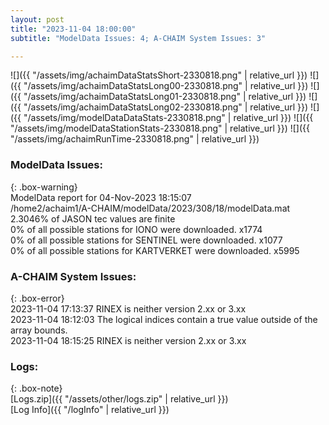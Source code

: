 ```yaml
---
layout: post
title: "2023-11-04 18:00:00"
subtitle: "ModelData Issues: 4; A-CHAIM System Issues: 3"

---
```


![]({{ "/assets/img/achaimDataStatsShort-2330818.png" | relative_url }})
![]({{ "/assets/img/achaimDataStatsLong00-2330818.png" | relative_url }})
![]({{ "/assets/img/achaimDataStatsLong01-2330818.png" | relative_url }})
![]({{ "/assets/img/achaimDataStatsLong02-2330818.png" | relative_url }})
![]({{ "/assets/img/modelDataDataStats-2330818.png" | relative_url }})
![]({{ "/assets/img/modelDataStationStats-2330818.png" | relative_url }})
![]({{ "/assets/img/achaimRunTime-2330818.png" | relative_url }})


### ModelData Issues:  
  
{: .box-warning}  
 ModelData report for 04-Nov-2023 18:15:07   
 /home2/achaim1/A-CHAIM/modelData/2023/308/18/modelData.mat   
 2.3046% of JASON tec values are finite   
 0% of all possible stations for IONO were downloaded. x1774   
 0% of all possible stations for SENTINEL were downloaded. x1077   
 0% of all possible stations for KARTVERKET were downloaded. x5995   
  
### A-CHAIM System Issues:  
  
{: .box-error}  
2023-11-04 17:13:37 RINEX is neither version 2.xx or 3.xx  
2023-11-04 18:12:03 The logical indices contain a true value outside of the array bounds.  
2023-11-04 18:15:25 RINEX is neither version 2.xx or 3.xx  

### Logs:  
  
{: .box-note}  
[Logs.zip]({{ "/assets/other/logs.zip" | relative_url }})  
[Log Info]({{ "/logInfo" | relative_url }})  
